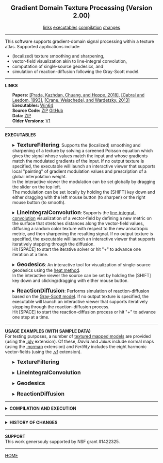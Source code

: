 <center><h2>Gradient Domain Texture Processing (Version 2.00)</h2></center>
<center>
<a href="#LINKS">links</a>
<a href="#EXECUTABLES">executables</a>
<!--
<a href="#USAGE">usage</a>
-->
<a href="#COMPILATION">compilation</a>
<a href="#CHANGES">changes</a>
<!--
<a href="#SUPPORT">support</a>
-->
</center>
<hr>
This software supports gradient-domain signal processing within a texture atlas. Supported applications include:
<UL>
<LI>(localized) texture smoothing and sharpening,</LI>
<LI>vector-field visualization akin to line-integral convolution,</LI>
<LI>computation of single-source geodesics, and</LI>
<LI>simulation of reaction-diffusion following the Gray-Scott model.</LI>
</UL>
<hr>
<a name="LINKS"><b>LINKS</b></a><br>
<ul>
<b>Papers:</b>
<a href="http://www.cs.jhu.edu/~misha/MyPapers/SIG18.pdf">[Prada, Kazhdan, Chuang, and Hoppe, 2018]</a>,
<a href="https://en.wikipedia.org/wiki/Line_integral_convolution">[Cabral and Leedom, 1993]</a>,
<a href="https://www.cs.cmu.edu/~kmcrane/Projects/HeatMethod/">[Crane, Weischedel, and Wardetzky, 2013]</a>
<br>
<b>Executables: </b>
<a href="http://www.cs.jhu.edu/~misha/Code/TextureSignalProcessing/Version1.00/TSP.x64.zip">Win64</a><br>
<b>Source Code:</b>
<a href="http://www.cs.jhu.edu/~misha/Code/TextureSignalProcessing/Version1.00/TSP.Source.zip">ZIP</a> <a href="https://github.com/mkazhdan/TextureSignalProcessing">GitHub</a><br>
<B>Data:</B>
<A HREF="http://www.cs.jhu.edu/~misha/Code/TextureSignalProcessing/TSP.Data.zip">ZIP</A><br>
<b>Older Versions:</b>
<a href="http://www.cs.jhu.edu/~misha/Code/TextureSignalProcessing/Version1.00/">V1</a>
</ul>
<hr>
<a name="EXECUTABLES"><b>EXECUTABLES</b></a><br>
<ul>
<dl>
<details>
<summary>
<font size="+1"><b>TextureFiltering</b></font>:
Supports the (localized) smoothing and sharpening of a texture by solving a screened Poisson equation which gives the signal whose values match the input and whose gradients match the modulated gradients of the input. If no output texture is specified, the executable will launch an interactive viewer that supports local "painting" of gradient modulation values and prescription of a global interpolation weight.<BR>
In the interactive viewer the modulation can be set globally by dragging the slider on the top left.<BR>
The modulation can be set locally by holding the [SHIFT] key down and either dragging with the left mouse button (to sharpen) or the right mouse button (to smooth).
</summary>
<dt><b>--in</b> &lt;<i>input mesh and texture names</i>&gt;</dt>
<dd> These two strings specify the the names of the mesh and the texture image.<br>
The input mesh is assumed to be in <a href="http://www.cc.gatech.edu/projects/large_models/ply.html">PLY</a> format, giving the set of vertices with the x-, y-, and z-coordinates of the positions encoded by the properties <i>x</i>, <i>y</i>, and <i>z</i> the set of polygons encoded by two lists. The first gives the indices of the vertices in the polygon (integers). The second gives the texture coordinates at each polygon corner (pairs of floats).<br>
The input texture is assumed to be an image if the file extension is <I>png</I>, <I>jpg</I>, or <I>jpeg</I>, and a normal map if the extension is <I>normap</I>.
</dd>

<dt>[<b>--out</b> &lt;<i>output texture</i>&gt;]</dt>
<dd> This string is the name of the file to which the processed texture will be written.</B>
</dd>

<dt>[<b>--outVCycles</b> &lt;<i>output v-cycles</i>&gt;]</dt>
<dd> This integer specifies the number of v-cycles to use if the processed texture is output to a file and a direct solver is not used.</B>
The default value for this parameter is 6.
</dd>

<dt>[<b>--interpolation</b> &lt;<i>interpolation weight</i>&gt;]</dt>
<dd> This floating point values gives the interpolation weight.<BR>
The default value for this parameter is 1000.
</dd>

<dt>[<b>--modulation</b> &lt;<i>gradient modulation</i>&gt;]</dt>
<dd> This floating point values gives the (uniform) gradient modulation.<BR>
The default value for this parameter is 1.
</dd>

</dd><dt>[<b>--useDirectSolver</B>]</dt>
<dd> If enabled, this flag specifies that a direct solver should be used (instead of the default multigrid solver).
</dd>

</dd><dt>[<b>--jitter</B>]</dt>
<dd> If enabled, this flag specifies that the texture coordinates should be jittered slightly. (This is used to avoid singular situations when mesh vertices fall directly on edges in the texture grid. In such a situation, the executable will issue a warning <B>"Zero row at index ..."</B>.)
</dd>

</details>
</dl>
</ul>


<ul>
<dl>
<details>
<summary>
<font size="+1"><b>LineIntegralConvolution</b></font>:
Supports the <a href="https://en.wikipedia.org/wiki/Line_integral_convolution">line-integral-convolution</A> visualization of a vector-field by defining a new metric on the surface that stretches distances along the vector-field values, diffusing a random color texture with respect to the new anisotropic metric, and then sharpening the resulting signal.
If no output texture is specified, the executable will launch an interactive viewer that supports iteratively stepping through the diffusion.<BR>
Hit [SPACE] to start the iterative solver or hit "+" to advance one iteration at a time.
</summary>
<dt><b>--in</b> &lt;<i>input mesh name</i>&gt;</dt>
<dd> This string specifies the name of the mesh.<br>
The input mesh is assumed to be in <a href="http://www.cc.gatech.edu/projects/large_models/ply.html">PLY</a> format, giving the set of vertices with the x-, y-, and z-coordinates of the positions encoded by the properties <i>x</i>, <i>y</i>, and <i>z</i> the set of polygons encoded by two lists. The first gives the indices of the vertices in the polygon (integers). The second gives the texture coordinates at each polygon corner (pairs of floats).<br>
</dd>

<dt>[<b>--vf</b> &lt;<i>vector-field file</i>&gt;]</dt>
<DD>This string specifies the file containing the vector-field for visualization. (If this parameter is not specified, the principal curvature direction is used.)<BR>
This file is assumed to be in binary, with the first four bytes storing an integer representing the number of vectors (this should be equal to the number of triangles in the mesh) followed by the list of vectors.
The latter are encoded using double-precision floating point values and should be <I>8</I>*<I>num_triangles</I>*<I>dim</I> bytes, with <I>num_triangles</I> the number of triangles/vectors and <I>dim</I> the dimension of vector-field. (The value of <I>dim</I> is equal to two if the <B>--intrinsicVF</B> is specified an three otherwise.)
</DD>

</dd><dt>[<b>--intrinsicVF</B>]</dt>
<dd> If enabled and a vector-field is specified, this flag indicates that the vector values are represented with two values per vector, using an intrinsic frame. Specifically, for triangle ( <I>v</I><SUB>0</SUB> , <I>v</I><SUB>1</SUB> , <I>v</I><SUB>2</SUB> ), the two-dimensional coefficients ( <I>x</I> , <I>y</I> ) correspond to the three-dimensional tangent vector ( <I>x</I>&middot;(<I>v</I><SUB>1</SUB>-<I>v</I><SUB>0</SUB>) , <I>y</I>&middot;(<I>v</I><SUB>2</SUB>-<I>v</I><SUB>0</SUB>) ).
</dd>

<dt>[<b>--out</b> &lt;<i>output texture</i>&gt;]</dt>
<dd> This string is the name of the file to which the line-integral-convolution texture will be written.</B>
</dd>

<dt>[<b>--outVCycles</b> &lt;<i>output v-cycles</i>&gt;]</dt>
<dd> This integer specifies the number of v-cycles to use if the processed texture is output to a file and a direct solver is not used.</B>
The default value for this parameter is 10.
</dd>

<dt>[<b>--licInterpolation</b> &lt;<i>line-integral-convolution interpolation weight</i>&gt;]</dt>
<dd> This floating point values gives the interpolation weight used for the line-integral-convolution.<BR>
The default value for this parameter is 10000.
</dd>

<dt>[<b>--sharpInterpolation</b> &lt;<i>sharpening interpolation weight</i>&gt;]</dt>
<dd> This floating point values gives the interpolation weight used for sharpening the line-integral-convolution results.<BR>
The default value for this parameter is 10000.
</dd>

<dt>[<b>--modulation</b> &lt;<i>sharpening gradient modulation</i>&gt;]</dt>
<dd> This floating point values gives the gradient modulation used for sharpening the line-integral-convolution results.<BR>
The default value for this parameter is 100.
</dd>

<dt>[<b>--width</b> &lt;<i>output texture width</i>&gt;]</dt>
<dd> This integers specifies the width of the output texture.</B>
The default value for this parameter is 2048.
</dd>

<dt>[<b>--height</b> &lt;<i>output texture height</i>&gt;]</dt>
<dd> This integers specifies the height of the output texture.</B>
The default value for this parameter is 2048.
</dd>

</dd><dt>[<b>--minor</B>]</dt>
<dd> If enabled, this flag specifies that the directions of minimal principal curvature should be used to define the vector-field (instead of the default maximal principal curvature directions).
</dd>

</dd><dt>[<b>--useDirectSolver</B>]</dt>
<dd> If enabled, this flag specifies that a direct solver should be used (instead of the default multigrid solver).
</dd>

</dd><dt>[<b>--jitter</B>]</dt>
<dd> If enabled, this flag specifies that the texture coordinates should be jittered slightly. (This is used to avoid singular situations when mesh vertices fall directly on edges in the texture grid. In such a situation, the executable will issue a warning <B>"Zero row at index ..."</B>.)
</dd>

</details>
</dl>
</ul>


<ul>
<dl>
<details>
<summary>
<font size="+1"><b>Geodesics</b></font>:
An interactive tool for visualization of single-source geodesics using the <A HREF="https://www.cs.cmu.edu/~kmcrane/Projects/HeatMethod/">heat method</A>.<BR>
In the interactive viewer the source can be set by holding the [SHIFT] key down and clicking/dragging with either mouse button.
</summary>
<dt><b>--in</b> &lt;<i>input mesh name</i>&gt;</dt>
<dd> This string specifies the the name of the mesh.<br>
The input mesh is assumed to be in <a href="http://www.cc.gatech.edu/projects/large_models/ply.html">PLY</a> format, giving the set of vertices with the x-, y-, and z-coordinates of the positions encoded by the properties <i>x</i>, <i>y</i>, and <i>z</i> the set of polygons encoded by two lists. The first gives the indices of the vertices in the polygon (integers). The second gives the texture coordinates at each polygon corner (pairs of floats).<br>
</dd>

<dt>[<b>--interpolation</b> &lt;<i>diffusion interpolation weight</i>&gt;]</dt>
<dd> This floating point values gives the interpolation weight used for diffusing the initial delta function.<BR>
The default value for this parameter is 10000.
</dd>

<dt>[<b>--width</b> &lt;<i>output texture width</i>&gt;]</dt>
<dd> This integers specifies the width of the output texture.</B>
The default value for this parameter is 1024.
</dd>

<dt>[<b>--height</b> &lt;<i>output texture height</i>&gt;]</dt>
<dd> This integers specifies the height of the output texture.</B>
The default value for this parameter is 1024.
</dd>

</dd><dt>[<b>--useDirectSolver</B>]</dt>
<dd> If enabled, this flag specifies that a direct solver should be used (instead of the default multigrid solver).
</dd>

</dd><dt>[<b>--jitter</B>]</dt>
<dd> If enabled, this flag specifies that the texture coordinates should be jittered slightly. (This is used to avoid singular situations when mesh vertices fall directly on edges in the texture grid. In such a situation, the executable will issue a warning <B>"Zero row at index ..."</B>.)
</dd>

</details>
</dl>
</ul>

<ul>
<dl>
<details>
<summary>
<font size="+1"><b>ReactionDiffusion</b></font>:
Performs simulation of reaction-diffusion based on the <A HREF="https://groups.csail.mit.edu/mac/projects/amorphous/GrayScott/">Gray-Scott model</A>.
If no output texture is specified, the executable will launch an interactive viewer that supports iteratively stepping through the reaction-diffusion process.<BR>
Hit [SPACE] to start the reaction-diffusion process or hit "+" to advance one step at a time.
</summary>
<dt><b>--in</b> &lt;<i>input mesh name</i>&gt;</dt>
<dd> This string specifies the the name of the mesh.<br>
The input mesh is assumed to be in <a href="http://www.cc.gatech.edu/projects/large_models/ply.html">PLY</a> format, giving the set of vertices with the x-, y-, and z-coordinates of the positions encoded by the properties <i>x</i>, <i>y</i>, and <i>z</i> the set of polygons encoded by two lists. The first gives the indices of the vertices in the polygon (integers). The second gives the texture coordinates at each polygon corner (pairs of floats).<br>
</dd>

<dt>[<b>--out</b> &lt;<i>output texture</i>&gt;]</dt>
<dd> This string is the name of the file to which the reaction-diffusion texture will be written.</B>
</dd>

<dt>[<b>--outSteps</b> &lt;<i>output reaction-diffusion steps</i>&gt;]</dt>
<dd> This integer specifies the number of reaction-diffusion steps to be taken.</B>
The default value for this parameter is 1000.
</dd>

<dt>[<b>--width</b> &lt;<i>output texture width</i>&gt;]</dt>
<dd> This integers specifies the width of the output texture.</B>
The default value for this parameter is 512.
</dd>

<dt>[<b>--height</b> &lt;<i>output texture height</i>&gt;]</dt>
<dd> This integers specifies the height of the output texture.</B>
The default value for this parameter is 512.
</dd>

</dd><dt>[<b>--useDirectSolver</B>]</dt>
<dd> If enabled, this flag specifies that a direct solver should be used (instead of the default multigrid solver).
</dd>

</dd><dt>[<b>--jitter</B>]</dt>
<dd> If enabled, this flag specifies that the texture coordinates should be jittered slightly. (This is used to avoid singular situations when mesh vertices fall directly on edges in the texture grid. In such a situation, the executable will issue a warning <B>"Zero row at index ..."</B>.)
</dd>

</dd><dt>[<b>--dots</B>]</dt>
<dd> If enabled, this flag specifies that the feed/kill parameters for dot-formation should be used. Otherwise, the feed/kill parameters for stripes are used.
</dd>

</details>
</dl>
</ul>

<hr>
<a name="USAGE"><b>USAGE EXAMPLES (WITH SAMPLE DATA)</b></a><br>
For testing purposes, a number of <A HREF="http://www.cs.jhu.edu/~misha/Code/TextureSignalProcessing/TSP.Data.zip">textured mapped models</A> are provided (using the <U>.ply</U> extension).
Of these, <I>David</I> and <I>Julius</I> include normal maps (using the <U>.normap</U> extension) and <I>Fertility</I> includes the eight harmonic vector-fields (using the <U>.vf</U> extension).

<ul>
<dl>
<details>
<summary>
<font size="+1"><b>TextureFiltering</b></font>
</summary>
To run this executable you must specify the input mesh as well as the texture itself:
<blockquote><code>% Bin/*/TextureFiltering --in ../TSP.Data/David/david.ply ../TSP.Data/David/david.normap</code></blockquote>
This opens a viewer allowing the user to prescribe both global gradient modulation weights (through the slider) and local modulation weights (through a paint-brush interface, by depressing the [SHIFT] key and dragging with the left mouse button to sharpen and the right mouse button to smooth).<BR>
You can also bypass the viewer and output a globally sharpened/smoothed texture to a file:
<blockquote><code>% Bin/*/TextureFiltering --in ../TSP.Data/Julius/julius.ply ../TSP.Data/Julius/julius.normap --out julius.smooth.normap --modulation 0 --interpolation 100</code></blockquote>
Here a modulation weight less than 1 indicates that gradients should be dampened (resulting in smoothing) and a small interpolation weight reduces the interpolation penalty, exaggerating the smoothing.
</details>
</dl>

<dl>
<details>
<summary>
<font size="+1"><b>LineIntegralConvolution</b></font>
</summary>
To run this executable you must specify the input mesh:
<blockquote><code>% Bin/*/LineIntegralConvolution --in ../TSP.Data/Fertility/fertility.ply</code></blockquote>
This opens a viewer visualizing a vector-field by performing anisotropic diffusion to simulate line-integral-convolution. (To start the iterative solver, press the [SPACE] key.) By default, the vector-field used is defined by the (maximal) principal curvature directions.<BR>
You can also explicitly prescribe the vector-field:
<blockquote><code>% Bin/*/LineIntegralConvolution --in ../TSP.Data/Fertility/fertility.ply --vf ../TSP.Data/Fertility/harmonic-001.vf --intrinsicVF</code></blockquote>
(The <b>--intrinsicVF</b> flag is required because the vector-field in the file is represented using two intrinsic coordinates per triangle instead of three extrinsic ones.)<BR>
You can also bypass the viewer and output the line-integral-convolution texture to a file:
<blockquote><code>% Bin/*/LineIntegralConvolution --in ../TSP.Data/Hand/hand.ply --minimal --out hand.minimal.jpg</code></blockquote>
Here a visualization of the minimal principal curvature directions is written out as a texture image.
</details>
</dl>

<dl>
<details>
<summary>
<font size="+1"><b>Geodesics</b></font>
</summary>
To run this executable you must specify the input mesh:
<blockquote><code>% Bin/*/Geodesics --in ../TSP.Data/Bunny/bunny.ply</code></blockquote>
This opens a viewer allowing the user to prescribe the source of the geodesic by holding the [SHIFT] button and clicking on the source location with either mouse button.
</details>
</dl>


<dl>
<details>
<summary>
<font size="+1"><b>ReactionDiffusion</b></font>
</summary>
To run this executable you must specify the input mesh:
<blockquote><code>% Bin/*/ReactionDiffusion --in ../TSP.Data/Camel/camel.ply</code></blockquote>
This opens a viewer visualizing the "stripes" reaction-diffusion process. (To start the process, press the [SPACE] key.)<BR>
You can also bypass the viewer and output the reaction-diffusion texture to a file:
<blockquote><code>% Bin/*/ReactionDiffusion --in ../TSP.Data/David/david.ply --out david.dots.jpg --dots --outSteps 2000</code></blockquote>
Here a "dots" pattern is written out to an image. (Empirically, we have found that this reaction-diffusion process takes more steps to converge, hence the larger number of steps.)
</details>
</dl>

</ul>

<hr>
<details>
<summary>
<a name="COMPILATION"><b>COMPILATION AND EXECUTION</b></a><br>
</summary>
<UL>
<LI>The Windows executables require both the <B>glew</B> and <B>glut</B> dynamically linked libraries to run. These can be found <A HREF="http://www.cs.jhu.edu/~misha/Code/TextureSignalProcessing/TSP.DLLs.zip">here</A> and should be included either in the directory with the executables, or in the directory from which the executables are run.</LI>
<LI>Compiling under Windows requires both the <B>glew</B> and <B>glut</B> libraries. These can be found <A HREF="http://www.cs.jhu.edu/~misha/Code/TextureSignalProcessing/TSP.LIBs.zip">here</A> and should be placed in the output directory for linkage.</LI></LI>
</UL>
</details>

<hr>
<details>
<summary>
<a name="CHANGES"><b>HISTORY OF CHANGES</b></a><br>
</summary>
<a href="http://www.cs.jhu.edu/~misha/Code/PoissonRecon/Version2.00/">Version 2</a>:
<ol>
<li> Added support for reaction-diffusion based on the Gray-Scott model.</li></ol>
</details>


<hr>
<a name="SUPPORT"><b>SUPPORT</b></a><br>
This work genersouly supported by NSF grant #1422325.

<hr>
<a href="http://www.cs.jhu.edu/~misha">HOME</a>
